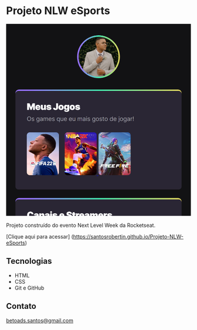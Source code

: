 # Projeto NLW eSports

![preview](./.github/preview.png)

Projeto construído do evento Next Level Week da Rocketseat.

[Clique aqui para acessar] (https://santosrobertin.github.io/Projeto-NLW-eSports)

## Tecnologias

- HTML
- CSS
- Git e GitHub

## Contato

betoads.santos@gmail.com
